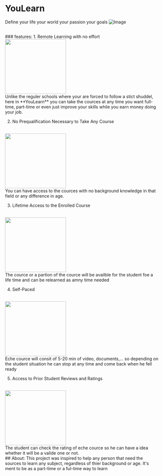 # YouLearn
Define your life your world your passion your goals
![Image](https://cdn.statically.io/img/www.digitalclassworld.com/blog/wp-content/uploads/2020/08/E-learning-Vs-Traditional-Learning.jpg?quality=100&f=auto)


<br>
### features:
1. Remote Learning with no effort
<br>
<img src="https://www.cadre-dirigeant-magazine.com/wp-content/uploads/2019/01/cr%C3%A9dit-photo-www.aeroschool.fr_.jpg" width="200" height="180" />
<br>
Unlike the reguler schools where your are forced to follow a stict shuddel, here in **YouLearn** you can take the cources at any time you want full-time, part-time or even just improve your skills while you earn money doing your job.

2. No Prequalification Necessary to Take Any Course
<br>
<img src="https://coldwellbankervi.com/wp-content/uploads/2017/06/Pre-qualified.png" width="200" height="180" />
<br>
You can have access to the cources with no background knowledge in that field or any difference in age.

3. Lifetime Access to the Enrolled Course
<br>
<img src="https://www.themeum.com/wp-content/uploads/2019/11/lifetime-access-1.png" width="200" height="180" />
<br>
The cource or a partion of the cource will be availble for the student foe a life time and can be relearned as amny time needed

4. Self-Paced
<br>
<img src="https://www.efrontlearning.com/blog/wp-content/uploads/2017/04/interactive-self-paced-online-courses-corporate-learning-efrontpro-blog.jpg" width="200" height="180" />
<br>
Eche cource will consit of 5-20 min of video, documents,... so depending on the student situation he can stop at any time and come back when he fell ready

5. Access to Prior Student Reviews and Ratings
<br>
<img src="https://cdn.searchenginejournal.com/wp-content/uploads/2017/02/star-ratings.jpg" width="200" height="180" />
<br>
The student can check the rating of eche cource so he can have a idea whether it will be a valide one or not.

<br>
## About:
This project was inspired to help any person that need the sources to learn any subject, regardless of thier background or age.
It's ment to be as a part-time or a ful-time way to learn
 
 
